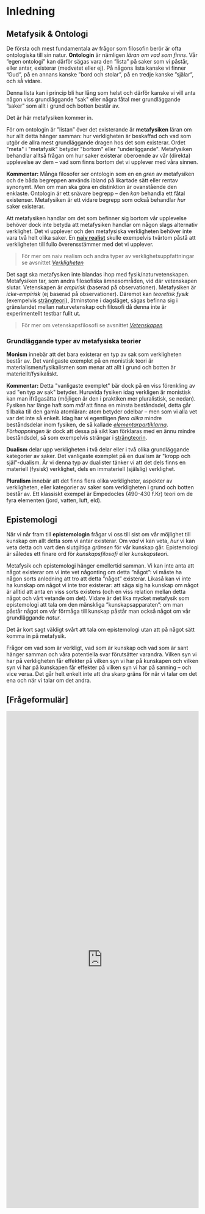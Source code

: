 # Inledning
<!--Här beskriver jag vad kapitlet ska handla om, detta är en note -->

<!--ELLER: Kanske döpa om denna del till Metafysik & Epistemologi?  -->

## Metafysik & Ontologi

De första och mest fundamentala av frågor som filosofin berör är ofta ontologiska till sin natur. **Ontologin** är nämligen *läran om vad som finns*. Vår ”egen ontologi” kan därför sägas vara den ”lista” på saker som vi påstår, eller antar, existerar (medvetet eller ej). På någons lista kanske vi finner ”Gud”, på en annans kanske ”bord och stolar”, på en tredje kanske ”själar”, och så vidare. 

Denna lista kan i princip bli hur lång som helst och därför kanske vi vill anta någon viss grundläggande "sak" eller några fåtal mer grundläggande ”saker” som allt i grund och botten består av. 

Det är här metafysiken kommer in. 

För om ontologin är ”listan” över det existerande är **metafysiken** läran om hur allt detta hänger samman: hur verkligheten är beskaffad och vad som utgör de allra mest grundläggande dragen hos det som existerar. Ordet "meta" i "metafysik" betyder "bortom" eller "underliggande". Metafysiken behandlar alltså frågan om hur saker existerar oberoende av vår (direkta) upplevelse av dem – vad som finns bortom det vi upplever med våra sinnen.

**Kommentar:** Många filosofer ser ontologin som en en _gren_ av metafysiken och de båda begreppen används ibland på likartade sätt eller rentav synonymt. Men om man ska göra en distinktion är ovanstående den enklaste. Ontologin är ett snävare begrepp – den _kan_ behandla ett fåtal existenser. Metafysiken är ett vidare begrepp som också behandlar _hur_ saker existerar. 

Att metafysiken handlar om det som befinner sig bortom vår upplevelse behöver dock inte betyda att metafysiken handlar om någon slags alternativ verklighet. Det vi upplever och den metafysiska verkligheten behöver inte vara två helt olika saker. En **[naiv realist](3_2_verkligheten.md#Realism)** skulle exempelvis tvärtom påstå att verkligheten till fullo överensstämmer med det vi upplever. 

> För mer om naiv realism och andra typer av verklighetsuppfattningar se avsnittet *[Verkligheten](3_2_verkligheten.md)*

Det sagt ska metafysiken inte blandas ihop med fysik/naturvetenskapen. Metafysiken tar, som andra filosofiska ämnesområden, vid där vetenskapen slutar. Vetenskapen är _empirisk_ (baserad på observationer). Metafysiken är _icke-empirisk_ (ej baserad på observationer). Däremot kan _teoretisk fysik_ (exempelvis [strängteori](https://sv.wikipedia.org/wiki/Strängteori)), åtminstone i dagsläget, sägas befinna sig i gränslandet mellan naturvetenskap och filosofi då denna inte är experimentellt testbar fullt ut. 

> För mer om vetenskapsfilosofi se avsnittet *[Vetenskapen](3_4_vetenskapen.md)*

<!--Få in någon kritik av metafysiken här? Kanske borde jag helt sluta med ontologi-delen?-->

<!--Tog bort detta: **Kommentar:** Ett exempel på hur det i praktiken är svårt att prata om ontologi utan att tala om metafysik är frågor så som Guds (eventuella) existens och vår (eventuella) fria vilja. Dessa frågor handlar förvisso om enskilda existenser, men de påverkar likväl vår bild av verkligheten på ett sådant fundamentalt sätt att de ändå blir metafysiska. -->


<!--%% Hur sakerna (ontologin) hänger samman -->

### Grundläggande typer av metafysiska teorier

**Monism** innebär att det bara existerar en typ av sak som verkligheten består av. Det vanligaste exemplet på en monistisk teori är materialismen/fysikalismen som menar att allt i grund och botten är materiellt/fysikaliskt.

**Kommentar:** Detta "vanligaste exemplet" bär dock på en viss förenkling av vad "en typ av sak" betyder. Huruvida fysiken idag verkligen är monistisk kan man ifrågasätta (möjligen är den i praktiken mer pluralistisk, se nedan). Fysiken har länge haft som _mål_ att finna en minsta beståndsdel, detta går tillbaka till den gamla atomläran: atom betyder odelbar – men som vi alla vet var det inte så enkelt. Idag har vi egentligen _flera olika_ mindre beståndsdelar inom fysiken, de så kallade [_elementarpartiklarna_](https://sv.wikipedia.org/wiki/Elementarpartikel). _Förhoppningen_ är dock att dessa på sikt kan förklaras med en ännu mindre beståndsdel, så som exempelvis strängar i [strängteorin](https://sv.wikipedia.org/wiki/Strängteori).  

<!--Det enklaste exemplet här är atomläran, frågan är som sagt om nya fysiken är pluralistisk, se nedan -->

**Dualism** delar upp verkligheten i två delar eller i två olika grundläggande kategorier av saker. Det vanligaste exemplet på en dualism är "kropp och själ"-dualism. Är vi denna typ av dualister tänker vi att det dels finns en materiell (fysisk) verklighet, dels en immateriell (själslig) verklighet. 

**Pluralism** innebär att det finns flera olika verkligheter, aspekter av verkligheten, eller kategorier av saker som verkligheten i grund och botten består av. Ett klassiskt exempel är Empedocles (490-430 f.Kr) teori om de fyra elementen (jord, vatten, luft, eld).

<!--Ha med detta? _Möjligen_ skulle man kunna kalla modern fysik för pluralistisk, men den är det i ett sådant fall för att den ännu inte bygger på något fullständig teori (strängteori är ett försök till att lösa denna problematik). -->


## Epistemologi
När vi når fram till **epistemologin** frågar vi oss till sist om  vår möjlighet till kunskap om allt detta som vi antar existerar. Om *vad* vi kan veta, *hur* vi kan veta detta och vart den slutgiltiga *gränsen* för vår kunskap går. Epistemologi är således ett finare ord för *kunskapsfilosofi* eller *kunskapsteori*. 

Metafysik och epistemologi hänger emellertid samman. Vi kan inte anta att något existerar om vi inte vet någonting om detta ”något”: vi måste ha någon sorts anledning att tro att detta ”något” existerar. Likaså kan vi inte ha kunskap om något vi inte tror existerar: att säga sig ha kunskap om något är alltid att anta en viss sorts existens (och en viss relation mellan detta något och vårt vetande om det). Vidare är det lika mycket metafysik som epistemologi att tala om den mänskliga ”kunskapsapparaten”: om man påstår något om vår förmåga till kunskap påstår man också något om vår grundläggande *natur*. 

Det är kort sagt väldigt svårt att tala om epistemologi utan att på något sätt komma in på metafysik. 

Frågor om vad som är verkligt, vad som är kunskap och vad som är sant hänger samman och våra potentiella svar förutsätter varandra. Vilken syn vi har på verkligheten får effekter på vilken syn vi har på kunskapen och vilken syn vi har på kunskapen får effekter på vilken syn vi har på sanning – och vice versa. Det går helt enkelt inte att dra skarp gräns för när vi talar om det ena och när vi talar om det andra. 

<!--För enkelhetens skull måste det dock ske någon slags uppdelning när man ska tala om saker. Denna uppdelning är dock aldrig särskilt given. Det sätt på vilket vi delar upp dessa frågor bör man därför förhålla sig vaksam till.  -->

<!--För att se den ”större bilden” har ni den ”stora kartan” till hjälp. -->

## [Frågeformulär]

<iframe src="https://docs.google.com/forms/d/1UpE41WgyDEOnkkoPT28WYlCiFn8Ssd6Q0X2LphI4DIU/viewform?embedded=true" width="100%" height="1300" frameborder="0" marginheight="0" marginwidth="0">Läser in...</iframe>

